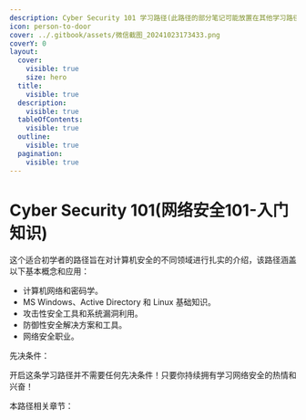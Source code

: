 ```yaml
---
description: Cyber Security 101 学习路径(此路径的部分笔记可能放置在其他学习路径下)
icon: person-to-door
cover: ../.gitbook/assets/微信截图_20241023173433.png
coverY: 0
layout:
  cover:
    visible: true
    size: hero
  title:
    visible: true
  description:
    visible: true
  tableOfContents:
    visible: true
  outline:
    visible: true
  pagination:
    visible: true
---
```


# Cyber Security 101(网络安全101-入门知识)

这个适合初学者的路径旨在对计算机安全的不同领域进行扎实的介绍，该路径涵盖以下基本概念和应用：

* 计算机网络和密码学。
* MS Windows、Active Directory 和 Linux 基础知识。
* 攻击性安全工具和系统漏洞利用。
* 防御性安全解决方案和工具。
* 网络安全职业。

先决条件：

开启这条学习路径并不需要任何先决条件！只要你持续拥有学习网络安全的热情和兴奋！

本路径相关章节：







